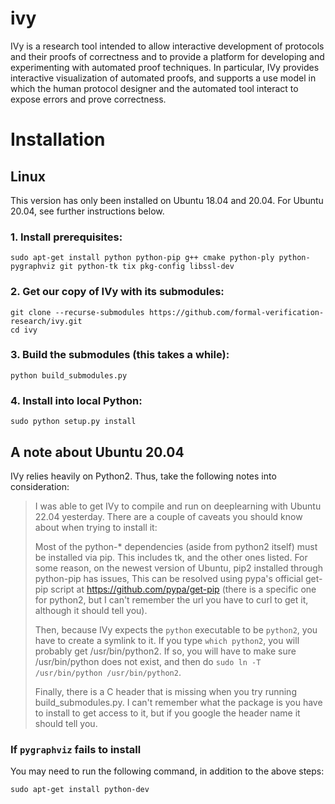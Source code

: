 # ivy

IVy is a research tool intended to allow interactive development of
protocols and their proofs of correctness and to provide a platform
for developing and experimenting with automated proof techniques. In
particular, IVy provides interactive visualization of automated
proofs, and supports a use model in which the human protocol designer
and the automated tool interact to expose errors and prove
correctness.

# Installation

## Linux

This version has only been installed on Ubuntu 18.04 and 20.04. For Ubuntu 20.04, see further instructions below.

### 1. Install prerequisites:
```
sudo apt-get install python python-pip g++ cmake python-ply python-pygraphviz git python-tk tix pkg-config libssl-dev
```

### 2. Get our copy of IVy with its submodules:
```
git clone --recurse-submodules https://github.com/formal-verification-research/ivy.git 
cd ivy
```

### 3. Build the submodules (this takes a while):
```
python build_submodules.py
```

### 4. Install into local Python:
```
sudo python setup.py install
```

## A note about Ubuntu 20.04
IVy relies heavily on Python2. Thus, take the following notes into consideration:

>I was able to get IVy to compile and run on deeplearning with Ubuntu 22.04 yesterday. There are a couple of caveats you should know about when trying to install it:
>
>Most of the python-* dependencies (aside from python2 itself) must be installed via pip. This includes tk, and the other ones listed. For some reason, on the newest version of Ubuntu, pip2 installed through python-pip has issues, This can be resolved using pypa's official get-pip script at https://github.com/pypa/get-pip (there is a specific one for python2, but I can't remember the url you have to curl to get it, although it should tell you).
>
>Then, because IVy expects the `python` executable to be `python2`, you have to create a symlink to it. If you type `which python2`, you will probably get /usr/bin/python2. If so, you will have to make sure /usr/bin/python does not exist, and then do `sudo ln -T /usr/bin/python /usr/bin/python2`.
>
>Finally, there is a C header that is missing when you try running build_submodules.py. I can't remember what the package is you have to install to get access to it, but if you google the header name it should tell you.

### If `pygraphviz` fails to install

You may need to run the following command, in addition to the above steps:

```
sudo apt-get install python-dev
```
